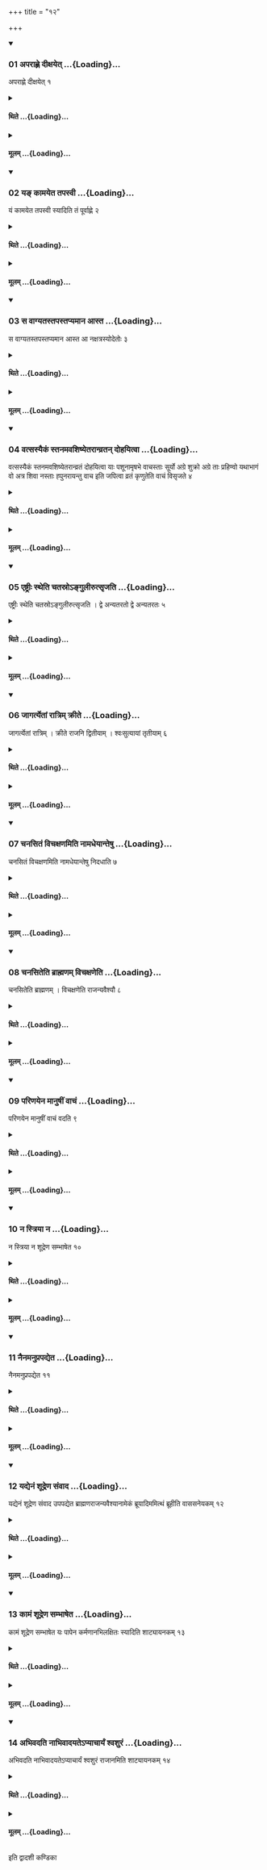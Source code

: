 +++
title = "१२"

+++

<div class="js_include" includetitle="true" newlevelforh1="3" unfilled url="/vedAH_yajuH/taittirIyam/sUtram/ApastambaH/shrautam/vishvAsa-prastutiH/10/12/01_aparAhNe_dIxayet.md">
<details open><summary><h3>01 अपराह्णे दीक्षयेत् ...{Loading}...</h3></summary>

अपराह्णे दीक्षयेत् १
</details>
</div>
<div class="js_include collapsed" newlevelforh1="4" title="थिते" unfilled url="/vedAH_yajuH/taittirIyam/sUtram/ApastambaH/shrautam/thite/10/12/01_aparAhNe_dIxayet.md">
<details><summary><h4>थिते ...{Loading}...</h4></summary>

अपराह्णे दीक्षयेत् १
</details>
</div>
<div class="js_include collapsed" newlevelforh1="4" title="मूलम्" unfilled url="/vedAH_yajuH/taittirIyam/sUtram/ApastambaH/shrautam/mUlam/10/12/01_aparAhNe_dIxayet.md">
<details><summary><h4>मूलम् ...{Loading}...</h4></summary>

अपराह्णे दीक्षयेत् १
</details>
</div>
<div class="js_include" includetitle="true" newlevelforh1="3" unfilled url="/vedAH_yajuH/taittirIyam/sUtram/ApastambaH/shrautam/vishvAsa-prastutiH/10/12/02_ya~N_kAmayeta_tapasvI.md">
<details open><summary><h3>02 यङ् कामयेत तपस्वी ...{Loading}...</h3></summary>

यं कामयेत तपस्वी स्यादिति तं पूर्वाह्णे २
</details>
</div>
<div class="js_include collapsed" newlevelforh1="4" title="थिते" unfilled url="/vedAH_yajuH/taittirIyam/sUtram/ApastambaH/shrautam/thite/10/12/02_ya~N_kAmayeta_tapasvI.md">
<details><summary><h4>थिते ...{Loading}...</h4></summary>

यं कामयेत तपस्वी स्यादिति तं पूर्वाह्णे २
</details>
</div>
<div class="js_include collapsed" newlevelforh1="4" title="मूलम्" unfilled url="/vedAH_yajuH/taittirIyam/sUtram/ApastambaH/shrautam/mUlam/10/12/02_ya~N_kAmayeta_tapasvI.md">
<details><summary><h4>मूलम् ...{Loading}...</h4></summary>

यं कामयेत तपस्वी स्यादिति तं पूर्वाह्णे २
</details>
</div>
<div class="js_include" includetitle="true" newlevelforh1="3" unfilled url="/vedAH_yajuH/taittirIyam/sUtram/ApastambaH/shrautam/vishvAsa-prastutiH/10/12/03_sa_vAgyatastapastapyamAna_Asta.md">
<details open><summary><h3>03 स वाग्यतस्तपस्तप्यमान आस्त ...{Loading}...</h3></summary>

स वाग्यतस्तपस्तप्यमान आस्त आ नक्षत्रस्योदेतोः ३
</details>
</div>
<div class="js_include collapsed" newlevelforh1="4" title="थिते" unfilled url="/vedAH_yajuH/taittirIyam/sUtram/ApastambaH/shrautam/thite/10/12/03_sa_vAgyatastapastapyamAna_Asta.md">
<details><summary><h4>थिते ...{Loading}...</h4></summary>

स वाग्यतस्तपस्तप्यमान आस्त आ नक्षत्रस्योदेतोः ३
</details>
</div>
<div class="js_include collapsed" newlevelforh1="4" title="मूलम्" unfilled url="/vedAH_yajuH/taittirIyam/sUtram/ApastambaH/shrautam/mUlam/10/12/03_sa_vAgyatastapastapyamAna_Asta.md">
<details><summary><h4>मूलम् ...{Loading}...</h4></summary>

स वाग्यतस्तपस्तप्यमान आस्त आ नक्षत्रस्योदेतोः ३
</details>
</div>
<div class="js_include" includetitle="true" newlevelforh1="3" unfilled url="/vedAH_yajuH/taittirIyam/sUtram/ApastambaH/shrautam/vishvAsa-prastutiH/10/12/04_vatsasyaikaM_stanamavashiShyetarAnvratan_dohayitvA.md">
<details open><summary><h3>04 वत्सस्यैकं स्तनमवशिष्येतरान्व्रतन् दोहयित्वा ...{Loading}...</h3></summary>

वत्सस्यैकं स्तनमवशिष्येतरान्व्रतं दोहयित्वा याः पशूनामृषभे वाचस्ताः सूर्यो अग्रे शुक्रो अग्रे ताः प्रहिण्वो यथाभागं वो अत्र शिवा नस्ताः ह्पुनरायन्तु वाच इति जपित्वा व्रतं कृणुतेति वाचं विसृजते ४
</details>
</div>
<div class="js_include collapsed" newlevelforh1="4" title="थिते" unfilled url="/vedAH_yajuH/taittirIyam/sUtram/ApastambaH/shrautam/thite/10/12/04_vatsasyaikaM_stanamavashiShyetarAnvratan_dohayitvA.md">
<details><summary><h4>थिते ...{Loading}...</h4></summary>

वत्सस्यैकं स्तनमवशिष्येतरान्व्रतं दोहयित्वा याः पशूनामृषभे वाचस्ताः सूर्यो अग्रे शुक्रो अग्रे ताः प्रहिण्वो यथाभागं वो अत्र शिवा नस्ताः ह्पुनरायन्तु वाच इति जपित्वा व्रतं कृणुतेति वाचं विसृजते ४
</details>
</div>
<div class="js_include collapsed" newlevelforh1="4" title="मूलम्" unfilled url="/vedAH_yajuH/taittirIyam/sUtram/ApastambaH/shrautam/mUlam/10/12/04_vatsasyaikaM_stanamavashiShyetarAnvratan_dohayitvA.md">
<details><summary><h4>मूलम् ...{Loading}...</h4></summary>

वत्सस्यैकं स्तनमवशिष्येतरान्व्रतं दोहयित्वा याः पशूनामृषभे वाचस्ताः सूर्यो अग्रे शुक्रो अग्रे ताः प्रहिण्वो यथाभागं वो अत्र शिवा नस्ताः ह्पुनरायन्तु वाच इति जपित्वा व्रतं कृणुतेति वाचं विसृजते ४
</details>
</div>
<div class="js_include" includetitle="true" newlevelforh1="3" unfilled url="/vedAH_yajuH/taittirIyam/sUtram/ApastambaH/shrautam/vishvAsa-prastutiH/10/12/05_eShTrIH_stheti_chatasro-ngulIrutsRjati.md">
<details open><summary><h3>05 एष्ट्रीः स्थेति चतस्रोऽङ्गुलीरुत्सृजति ...{Loading}...</h3></summary>

एष्ट्रीः स्थेति चतस्रोऽङ्गुलीरुत्सृजति । द्वे अन्यतरतो द्वे अन्यतरतः ५
</details>
</div>
<div class="js_include collapsed" newlevelforh1="4" title="थिते" unfilled url="/vedAH_yajuH/taittirIyam/sUtram/ApastambaH/shrautam/thite/10/12/05_eShTrIH_stheti_chatasro-ngulIrutsRjati.md">
<details><summary><h4>थिते ...{Loading}...</h4></summary>

एष्ट्रीः स्थेति चतस्रोऽङ्गुलीरुत्सृजति । द्वे अन्यतरतो द्वे अन्यतरतः ५
</details>
</div>
<div class="js_include collapsed" newlevelforh1="4" title="मूलम्" unfilled url="/vedAH_yajuH/taittirIyam/sUtram/ApastambaH/shrautam/mUlam/10/12/05_eShTrIH_stheti_chatasro-ngulIrutsRjati.md">
<details><summary><h4>मूलम् ...{Loading}...</h4></summary>

एष्ट्रीः स्थेति चतस्रोऽङ्गुलीरुत्सृजति । द्वे अन्यतरतो द्वे अन्यतरतः ५
</details>
</div>
<div class="js_include" includetitle="true" newlevelforh1="3" unfilled url="/vedAH_yajuH/taittirIyam/sUtram/ApastambaH/shrautam/vishvAsa-prastutiH/10/12/06_jAgartyetAM_rAtrim_krIte.md">
<details open><summary><h3>06 जागर्त्येतां रात्रिम् क्रीते ...{Loading}...</h3></summary>

जागर्त्येतां रात्रिम् । क्रीते राजनि द्वितीयाम् । श्वःसुत्यायां तृतीयाम् ६
</details>
</div>
<div class="js_include collapsed" newlevelforh1="4" title="थिते" unfilled url="/vedAH_yajuH/taittirIyam/sUtram/ApastambaH/shrautam/thite/10/12/06_jAgartyetAM_rAtrim_krIte.md">
<details><summary><h4>थिते ...{Loading}...</h4></summary>

जागर्त्येतां रात्रिम् । क्रीते राजनि द्वितीयाम् । श्वःसुत्यायां तृतीयाम् ६
</details>
</div>
<div class="js_include collapsed" newlevelforh1="4" title="मूलम्" unfilled url="/vedAH_yajuH/taittirIyam/sUtram/ApastambaH/shrautam/mUlam/10/12/06_jAgartyetAM_rAtrim_krIte.md">
<details><summary><h4>मूलम् ...{Loading}...</h4></summary>

जागर्त्येतां रात्रिम् । क्रीते राजनि द्वितीयाम् । श्वःसुत्यायां तृतीयाम् ६
</details>
</div>
<div class="js_include" includetitle="true" newlevelforh1="3" unfilled url="/vedAH_yajuH/taittirIyam/sUtram/ApastambaH/shrautam/vishvAsa-prastutiH/10/12/07_chanasitaM_vichaxaNamiti_nAmadheyAnteShu.md">
<details open><summary><h3>07 चनसितं विचक्षणमिति नामधेयान्तेषु ...{Loading}...</h3></summary>

चनसितं विचक्षणमिति नामधेयान्तेषु निदधाति ७
</details>
</div>
<div class="js_include collapsed" newlevelforh1="4" title="थिते" unfilled url="/vedAH_yajuH/taittirIyam/sUtram/ApastambaH/shrautam/thite/10/12/07_chanasitaM_vichaxaNamiti_nAmadheyAnteShu.md">
<details><summary><h4>थिते ...{Loading}...</h4></summary>

चनसितं विचक्षणमिति नामधेयान्तेषु निदधाति ७
</details>
</div>
<div class="js_include collapsed" newlevelforh1="4" title="मूलम्" unfilled url="/vedAH_yajuH/taittirIyam/sUtram/ApastambaH/shrautam/mUlam/10/12/07_chanasitaM_vichaxaNamiti_nAmadheyAnteShu.md">
<details><summary><h4>मूलम् ...{Loading}...</h4></summary>

चनसितं विचक्षणमिति नामधेयान्तेषु निदधाति ७
</details>
</div>
<div class="js_include" includetitle="true" newlevelforh1="3" unfilled url="/vedAH_yajuH/taittirIyam/sUtram/ApastambaH/shrautam/vishvAsa-prastutiH/10/12/08_chanasiteti_brAhmaNam_vichaxaNeti.md">
<details open><summary><h3>08 चनसितेति ब्राह्मणम् विचक्षणेति ...{Loading}...</h3></summary>

चनसितेति ब्राह्मणम् । विचक्षणेति राजन्यवैश्यौ ८
</details>
</div>
<div class="js_include collapsed" newlevelforh1="4" title="थिते" unfilled url="/vedAH_yajuH/taittirIyam/sUtram/ApastambaH/shrautam/thite/10/12/08_chanasiteti_brAhmaNam_vichaxaNeti.md">
<details><summary><h4>थिते ...{Loading}...</h4></summary>

चनसितेति ब्राह्मणम् । विचक्षणेति राजन्यवैश्यौ ८
</details>
</div>
<div class="js_include collapsed" newlevelforh1="4" title="मूलम्" unfilled url="/vedAH_yajuH/taittirIyam/sUtram/ApastambaH/shrautam/mUlam/10/12/08_chanasiteti_brAhmaNam_vichaxaNeti.md">
<details><summary><h4>मूलम् ...{Loading}...</h4></summary>

चनसितेति ब्राह्मणम् । विचक्षणेति राजन्यवैश्यौ ८
</details>
</div>
<div class="js_include" includetitle="true" newlevelforh1="3" unfilled url="/vedAH_yajuH/taittirIyam/sUtram/ApastambaH/shrautam/vishvAsa-prastutiH/10/12/09_pariNayena_mAnuShIM_vAchaM.md">
<details open><summary><h3>09 परिणयेन मानुषीं वाचं ...{Loading}...</h3></summary>

परिणयेन मानुषीं वाचं वदति ९
</details>
</div>
<div class="js_include collapsed" newlevelforh1="4" title="थिते" unfilled url="/vedAH_yajuH/taittirIyam/sUtram/ApastambaH/shrautam/thite/10/12/09_pariNayena_mAnuShIM_vAchaM.md">
<details><summary><h4>थिते ...{Loading}...</h4></summary>

परिणयेन मानुषीं वाचं वदति ९
</details>
</div>
<div class="js_include collapsed" newlevelforh1="4" title="मूलम्" unfilled url="/vedAH_yajuH/taittirIyam/sUtram/ApastambaH/shrautam/mUlam/10/12/09_pariNayena_mAnuShIM_vAchaM.md">
<details><summary><h4>मूलम् ...{Loading}...</h4></summary>

परिणयेन मानुषीं वाचं वदति ९
</details>
</div>
<div class="js_include" includetitle="true" newlevelforh1="3" unfilled url="/vedAH_yajuH/taittirIyam/sUtram/ApastambaH/shrautam/vishvAsa-prastutiH/10/12/10_na_striyA_na.md">
<details open><summary><h3>10 न स्त्रिया न ...{Loading}...</h3></summary>

न स्त्रिया न शूद्रेण सम्भाषेत १०
</details>
</div>
<div class="js_include collapsed" newlevelforh1="4" title="थिते" unfilled url="/vedAH_yajuH/taittirIyam/sUtram/ApastambaH/shrautam/thite/10/12/10_na_striyA_na.md">
<details><summary><h4>थिते ...{Loading}...</h4></summary>

न स्त्रिया न शूद्रेण सम्भाषेत १०
</details>
</div>
<div class="js_include collapsed" newlevelforh1="4" title="मूलम्" unfilled url="/vedAH_yajuH/taittirIyam/sUtram/ApastambaH/shrautam/mUlam/10/12/10_na_striyA_na.md">
<details><summary><h4>मूलम् ...{Loading}...</h4></summary>

न स्त्रिया न शूद्रेण सम्भाषेत १०
</details>
</div>
<div class="js_include" includetitle="true" newlevelforh1="3" unfilled url="/vedAH_yajuH/taittirIyam/sUtram/ApastambaH/shrautam/vishvAsa-prastutiH/10/12/11_nainamanuprapadyeta.md">
<details open><summary><h3>11 नैनमनुप्रपद्येत ...{Loading}...</h3></summary>

नैनमनुप्रपद्येत ११
</details>
</div>
<div class="js_include collapsed" newlevelforh1="4" title="थिते" unfilled url="/vedAH_yajuH/taittirIyam/sUtram/ApastambaH/shrautam/thite/10/12/11_nainamanuprapadyeta.md">
<details><summary><h4>थिते ...{Loading}...</h4></summary>

नैनमनुप्रपद्येत ११
</details>
</div>
<div class="js_include collapsed" newlevelforh1="4" title="मूलम्" unfilled url="/vedAH_yajuH/taittirIyam/sUtram/ApastambaH/shrautam/mUlam/10/12/11_nainamanuprapadyeta.md">
<details><summary><h4>मूलम् ...{Loading}...</h4></summary>

नैनमनुप्रपद्येत ११
</details>
</div>
<div class="js_include" includetitle="true" newlevelforh1="3" unfilled url="/vedAH_yajuH/taittirIyam/sUtram/ApastambaH/shrautam/vishvAsa-prastutiH/10/12/12_yadyenaM_shUdreNa_saMvAda.md">
<details open><summary><h3>12 यद्येनं शूद्रेण संवाद ...{Loading}...</h3></summary>

यद्येनं शूद्रेण संवाद उपपद्येत ब्राह्मणराजन्यवैश्यानामेकं ब्रूयादिममित्थं ब्रूहीति वाससनेयकम् १२
</details>
</div>
<div class="js_include collapsed" newlevelforh1="4" title="थिते" unfilled url="/vedAH_yajuH/taittirIyam/sUtram/ApastambaH/shrautam/thite/10/12/12_yadyenaM_shUdreNa_saMvAda.md">
<details><summary><h4>थिते ...{Loading}...</h4></summary>

यद्येनं शूद्रेण संवाद उपपद्येत ब्राह्मणराजन्यवैश्यानामेकं ब्रूयादिममित्थं ब्रूहीति वाससनेयकम् १२
</details>
</div>
<div class="js_include collapsed" newlevelforh1="4" title="मूलम्" unfilled url="/vedAH_yajuH/taittirIyam/sUtram/ApastambaH/shrautam/mUlam/10/12/12_yadyenaM_shUdreNa_saMvAda.md">
<details><summary><h4>मूलम् ...{Loading}...</h4></summary>

यद्येनं शूद्रेण संवाद उपपद्येत ब्राह्मणराजन्यवैश्यानामेकं ब्रूयादिममित्थं ब्रूहीति वाससनेयकम् १२
</details>
</div>
<div class="js_include" includetitle="true" newlevelforh1="3" unfilled url="/vedAH_yajuH/taittirIyam/sUtram/ApastambaH/shrautam/vishvAsa-prastutiH/10/12/13_kAmaM_shUdreNa_sambhASheta.md">
<details open><summary><h3>13 कामं शूद्रेण सम्भाषेत ...{Loading}...</h3></summary>

कामं शूद्रेण सम्भाषेत यः पापेन कर्मणानभिलक्षितः स्यादिति शाट्यायनकम् १३
</details>
</div>
<div class="js_include collapsed" newlevelforh1="4" title="थिते" unfilled url="/vedAH_yajuH/taittirIyam/sUtram/ApastambaH/shrautam/thite/10/12/13_kAmaM_shUdreNa_sambhASheta.md">
<details><summary><h4>थिते ...{Loading}...</h4></summary>

कामं शूद्रेण सम्भाषेत यः पापेन कर्मणानभिलक्षितः स्यादिति शाट्यायनकम् १३
</details>
</div>
<div class="js_include collapsed" newlevelforh1="4" title="मूलम्" unfilled url="/vedAH_yajuH/taittirIyam/sUtram/ApastambaH/shrautam/mUlam/10/12/13_kAmaM_shUdreNa_sambhASheta.md">
<details><summary><h4>मूलम् ...{Loading}...</h4></summary>

कामं शूद्रेण सम्भाषेत यः पापेन कर्मणानभिलक्षितः स्यादिति शाट्यायनकम् १३
</details>
</div>
<div class="js_include" includetitle="true" newlevelforh1="3" unfilled url="/vedAH_yajuH/taittirIyam/sUtram/ApastambaH/shrautam/vishvAsa-prastutiH/10/12/14_abhivadati_nAbhivAdayate-pyAchAryaM_shvashuraM.md">
<details open><summary><h3>14 अभिवदति नाभिवादयतेऽप्याचार्यं श्वशुरं ...{Loading}...</h3></summary>

अभिवदति नाभिवादयतेऽप्याचार्यं श्वशुरं राजानमिति शाट्यायनकम् १४
</details>
</div>
<div class="js_include collapsed" newlevelforh1="4" title="थिते" unfilled url="/vedAH_yajuH/taittirIyam/sUtram/ApastambaH/shrautam/thite/10/12/14_abhivadati_nAbhivAdayate-pyAchAryaM_shvashuraM.md">
<details><summary><h4>थिते ...{Loading}...</h4></summary>

अभिवदति नाभिवादयतेऽप्याचार्यं श्वशुरं राजानमिति शाट्यायनकम् १४
</details>
</div>
<div class="js_include collapsed" newlevelforh1="4" title="मूलम्" unfilled url="/vedAH_yajuH/taittirIyam/sUtram/ApastambaH/shrautam/mUlam/10/12/14_abhivadati_nAbhivAdayate-pyAchAryaM_shvashuraM.md">
<details><summary><h4>मूलम् ...{Loading}...</h4></summary>

अभिवदति नाभिवादयतेऽप्याचार्यं श्वशुरं राजानमिति शाट्यायनकम् १४
</details>
</div>

  
इति द्वादशी कण्डिका 

